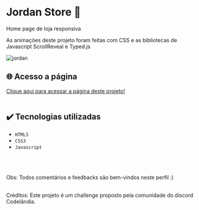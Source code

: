 # Jordan Store 👟
Home page de loja responsiva

As animações deste projeto foram feitas com CSS e as bibliotecas de Javascript ScrollReveal e Typed.js


![jordan](https://github.com/victorrocumback/jordan-store/assets/117930710/8db57e84-83c8-4ebb-852f-082e7ed401fa)
<br>
## 🌐 Acesso a página
[Clique aqui para acessar a página deste projeto!](https://victorrocumback.github.io/jordan-store)
<br>
<br>

## ✔️ Tecnologias utilizadas

- ``HTML5``
- ``CSS3``
- ``Javascript``
<br>
<br>
<br>
Obs: Todos comentários e feedbacks são bem-vindos neste perfil :)

<br>
<br>

Créditos: Este projeto é um challenge proposto pela comunidade do discord Codelândia.
